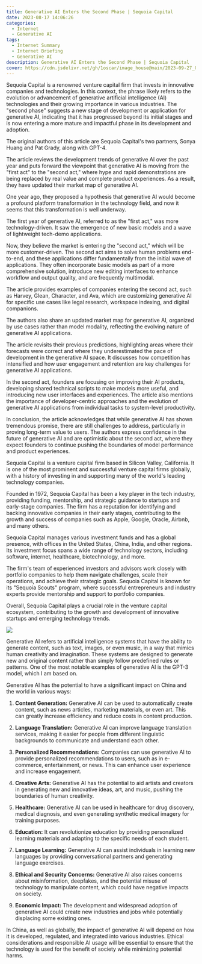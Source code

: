 ```yaml
---
title: Generative AI Enters the Second Phase | Sequoia Capital
date: 2023-08-17 14:06:26
categories:
  - Internet
  - Generative AI
tags:
  - Internet Summary 
  - Internet Briefing
  - Generative AI 
description: Generative AI Enters the Second Phase | Sequoia Capital
cover: https://cdn.jsdelivr.net/gh/1oscar/image_house@main/2023-09-27_002559.png
---
```




Sequoia Capital is a renowned venture capital firm that invests in innovative companies and technologies. In this context, the phrase likely refers to the evolution or advancement of generative artificial intelligence (AI) technologies and their growing importance in various industries. The "second phase" suggests a new stage of development or application for generative AI, indicating that it has progressed beyond its initial stages and is now entering a more mature and impactful phase in its development and adoption.


The original authors of this article are Sequoia Capital's two partners, Sonya Huang and Pat Grady, along with GPT-4.

The article reviews the development trends of generative AI over the past year and puts forward the viewpoint that generative AI is moving from the "first act" to the "second act," where hype and rapid demonstrations are being replaced by real value and complete product experiences. As a result, they have updated their market map of generative AI.

One year ago, they proposed a hypothesis that generative AI would become a profound platform transformation in the technology field, and now it seems that this transformation is well underway.

The first year of generative AI, referred to as the "first act," was more technology-driven. It saw the emergence of new basic models and a wave of lightweight tech-demo applications.

Now, they believe the market is entering the "second act," which will be more customer-driven. The second act aims to solve human problems end-to-end, and these applications differ fundamentally from the initial wave of applications. They often incorporate basic models as part of a more comprehensive solution, introduce new editing interfaces to enhance workflow and output quality, and are frequently multimodal.

The article provides examples of companies entering the second act, such as Harvey, Glean, Character, and Ava, which are customizing generative AI for specific use cases like legal research, workspace indexing, and digital companions.

The authors also share an updated market map for generative AI, organized by use cases rather than model modality, reflecting the evolving nature of generative AI applications.

The article revisits their previous predictions, highlighting areas where their forecasts were correct and where they underestimated the pace of development in the generative AI space. It discusses how competition has intensified and how user engagement and retention are key challenges for generative AI applications.

In the second act, founders are focusing on improving their AI products, developing shared technical scripts to make models more useful, and introducing new user interfaces and experiences. The article also mentions the importance of developer-centric approaches and the evolution of generative AI applications from individual tasks to system-level productivity.

In conclusion, the article acknowledges that while generative AI has shown tremendous promise, there are still challenges to address, particularly in proving long-term value to users. The authors express confidence in the future of generative AI and are optimistic about the second act, where they expect founders to continue pushing the boundaries of model performance and product experiences.


Sequoia Capital is a venture capital firm based in Silicon Valley, California. It is one of the most prominent and successful venture capital firms globally, with a history of investing in and supporting many of the world's leading technology companies.

Founded in 1972, Sequoia Capital has been a key player in the tech industry, providing funding, mentorship, and strategic guidance to startups and early-stage companies. The firm has a reputation for identifying and backing innovative companies in their early stages, contributing to the growth and success of companies such as Apple, Google, Oracle, Airbnb, and many others.

Sequoia Capital manages various investment funds and has a global presence, with offices in the United States, China, India, and other regions. Its investment focus spans a wide range of technology sectors, including software, internet, healthcare, biotechnology, and more.

The firm's team of experienced investors and advisors work closely with portfolio companies to help them navigate challenges, scale their operations, and achieve their strategic goals. Sequoia Capital is known for its "Sequoia Scouts" program, where successful entrepreneurs and industry experts provide mentorship and support to portfolio companies.

Overall, Sequoia Capital plays a crucial role in the venture capital ecosystem, contributing to the growth and development of innovative startups and emerging technology trends.

![](https://cdn.jsdelivr.net/gh/1oscar/image_house@main/14002be06b7fc6ba9304aceb6215428d.jpeg)

Generative AI refers to artificial intelligence systems that have the ability to generate content, such as text, images, or even music, in a way that mimics human creativity and imagination. These systems are designed to generate new and original content rather than simply follow predefined rules or patterns. One of the most notable examples of generative AI is the GPT-3 model, which I am based on.

Generative AI has the potential to have a significant impact on China and the world in various ways:

1. **Content Generation:** Generative AI can be used to automatically create content, such as news articles, marketing materials, or even art. This can greatly increase efficiency and reduce costs in content production.

2. **Language Translation:** Generative AI can improve language translation services, making it easier for people from different linguistic backgrounds to communicate and understand each other.

3. **Personalized Recommendations:** Companies can use generative AI to provide personalized recommendations to users, such as in e-commerce, entertainment, or news. This can enhance user experience and increase engagement.

4. **Creative Arts:** Generative AI has the potential to aid artists and creators in generating new and innovative ideas, art, and music, pushing the boundaries of human creativity.

5. **Healthcare:** Generative AI can be used in healthcare for drug discovery, medical diagnosis, and even generating synthetic medical imagery for training purposes.

6. **Education:** It can revolutionize education by providing personalized learning materials and adapting to the specific needs of each student.

7. **Language Learning:** Generative AI can assist individuals in learning new languages by providing conversational partners and generating language exercises.

8. **Ethical and Security Concerns:** Generative AI also raises concerns about misinformation, deepfakes, and the potential misuse of technology to manipulate content, which could have negative impacts on society.

9. **Economic Impact:** The development and widespread adoption of generative AI could create new industries and jobs while potentially displacing some existing ones.

In China, as well as globally, the impact of generative AI will depend on how it is developed, regulated, and integrated into various industries. Ethical considerations and responsible AI usage will be essential to ensure that the technology is used for the benefit of society while minimizing potential harms.

